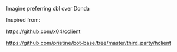 Imagine preferring cbl over Donda

Inspired from:

https://github.com/x04/cclient

https://github.com/pristine/bot-base/tree/master/third_party/hclient
